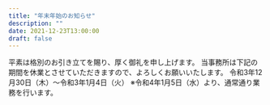 ```yaml
---
title: "年末年始のお知らせ"
description: ""
date: 2021-12-23T13:00:00
draft: false
---
```


平素は格別のお引き立てを賜り、厚く御礼を申し上げます。
当事務所は下記の期間を休業とさせていただきますので、よろしくお願いいたします。
令和3年12月30日（木）〜令和3年1月4日（火）
※令和4年1月5日（水）より、通常通り業務を行います。